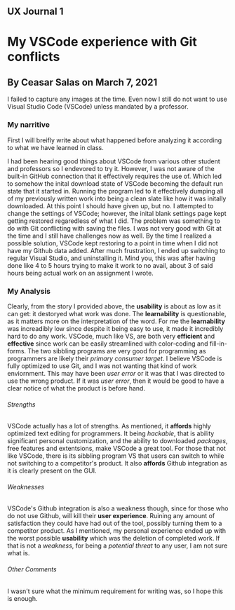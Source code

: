 
## UX Journal 1
# My VSCode experience with Git conflicts

## By Ceasar Salas on March 7, 2021

I failed to capture any images at the time. Even now I still do not want to use Visual Studio Code (VSCode) 
unless mandated by a professor. 

### My narritive
First I will breifly write about what happened before analyzing it according to what we have learned in class. 

I had been hearing good things about VSCode from various other student and professors so I endevored to try it. 
However, I was not aware of the built-in GitHub connection that it effectively requires the use of. 
Which led to somehow the inital download state of VSCode becoming the default run state that it started in. 
Running the program led to it effectively dumping all of my previously written work into being a clean slate
like how it was initally downloaded. At this point I should have given up, but no. I attempted to change the 
settings of VSCode; however, the inital blank settings page kept getting restored regaredless of what I did. 
The problem was something to do with Git conflicting with saving the files. I was not very good with Git at the 
time and I still have challenges now as well. By the time I realized a possible solution, VSCode kept restoring 
to a point in time when I did not have my Github data added. After much frustration, I ended up switching to 
regular Visual Studio, and uninstalling it. Mind you, this was after having done like 4 to 5 hours trying 
to make it work to no avail, about 3 of said hours being actual work on an assignment I wrote.

### My Analysis
Clearly, from the story I provided above, the **usability** is about as low as it can get: it destoryed what work
was done. The **learnability** is questionable, as it matters more on the interpretation of the word. For me the 
**learnability** was increadibly low since despite it being easy to use, it made it incredibly hard to do any work.
VSCode, much like VS, are both very **efficient** and **effective** since work can be easily streamlined with
color-coding and fill-in-forms. The two sibbling programs are very good for programming as programmers are likely
their *primary consumer target*. I believe VSCode is fully optimized to use Git, and I was not wanting that kind of
work enviornment. This may have been *user error* or it was that I was directed to use the wrong product. If it was
*user error*, then it would be good to have a clear notice of what the product is before hand. 
###### Strengths
VSCode actually has a lot of strengths. As mentioned, it **affords** highly optimized text editing for programmers. 
It being *hackable*, that is ability significant personal customization, and the ability to downloaded *packages*, 
free features and extentsions, make VSCode a great tool. For those that not like VSCode, there is its sibbling 
program VS that users can switch to while not switching to a competitor's product. It also **affords** Github 
integration as it is clearly present on the GUI. 
###### Weaknesses
VSCode's Github integration is also a weakness though, since for those who do not use Github, will kill their **user
experience**. Ruining any amount of satisfaction they could have had out of the tool, possibly turning them to a 
competitor product. As I mentioned, my personal experience ended up with the worst possible **usability** which 
was the deletion of completed work. If that is not a *weakness*, for being a *potential threat* to any user, I am not 
sure what is. 



###### Other Comments
I wasn't sure what the minimum requirement for writing was, so I hope this is enough. 
